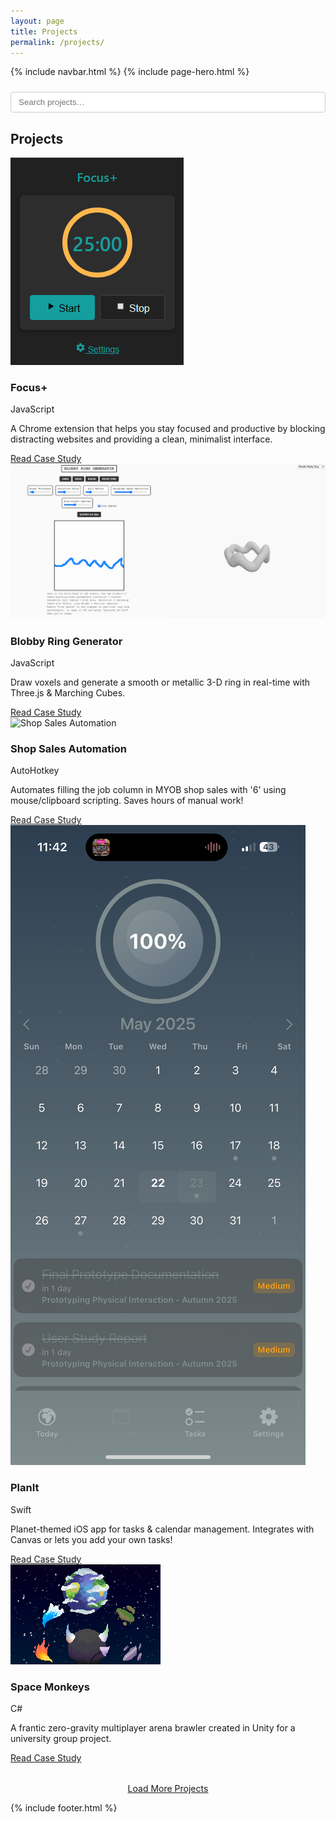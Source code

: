 ```yaml
---
layout: page
title: Projects
permalink: /projects/
---
```


{% include navbar.html %}
{% include page-hero.html %}

<div class="page-content-container">
  <div class="projects-toolbar" style="margin:1.5rem 0; display:flex; flex-wrap:wrap; gap:1rem; align-items:center;">
    <input type="text" id="projectSearch" placeholder="Search projects…" style="flex:1 1 250px; padding:0.5rem 0.75rem; border:1px solid #ccc; border-radius:4px;"/>
  </div>

  <h2>Projects</h2>
  <div class="projects-list">
    <div class="project-card reveal" data-title="Focus+" data-category="javascript">
      <img src="/assets/images/focusplushero.png" alt="Focus+ Chrome Extension" class="project-card-image">
      <div class="project-card-content">
        <h3>Focus+</h3>
        <span class="badge">JavaScript</span>
        <p>A Chrome extension that helps you stay focused and productive by blocking distracting websites and providing a clean, minimalist interface.</p>
        <a href="/projects/focus-plus/" class="btn">Read Case Study</a>
      </div>
    </div>
    <div class="project-card reveal" data-title="Blobby Ring Generator" data-category="javascript">
      <img src="/assets/images/blobbyringhero.png" alt="Blobby Ring Generator" class="project-card-image">
      <div class="project-card-content">
        <h3>Blobby Ring Generator</h3>
        <span class="badge">JavaScript</span>
        <p>Draw voxels and generate a smooth or metallic 3-D ring in real-time with Three.js &amp; Marching Cubes.</p>
        <a href="/projects/blobby-ring-generator/" class="btn">Read Case Study</a>
      </div>
    </div>
    <div class="project-card reveal" data-title="Shop Sales Automation" data-category="autohotkey">
      <img src="https://www.autohotkey.com/static/ahk_logo.png" alt="Shop Sales Automation" class="project-card-image" style="image-rendering:crisp-edges;">
      <div class="project-card-content">
        <h3>Shop Sales Automation</h3>
        <span class="badge">AutoHotkey</span>
        <p>Automates filling the job column in MYOB shop sales with '6' using mouse/clipboard scripting. Saves hours of manual work!</p>
        <a href="/projects/shop-sales-automation/" class="btn">Read Case Study</a>
      </div>
    </div>
    <div class="project-card reveal" data-title="PlanIt" data-category="swift">
      <img src="/assets/images/PlanIt1.png" alt="PlanIt iOS App" class="project-card-image">
      <div class="project-card-content">
        <h3>PlanIt</h3>
        <span class="badge">Swift</span>
        <p>Planet-themed iOS app for tasks & calendar management. Integrates with Canvas or lets you add your own tasks!</p>
        <a href="/projects/planit/" class="btn">Read Case Study</a>
      </div>
    </div>
    <div class="project-card reveal" data-title="Space Monkeys" data-category="csharp">
      <img src="/assets/images/SpaceMonkeys.png" alt="Space Monkeys Game" class="project-card-image" style="image-rendering:pixelated;image-rendering:crisp-edges;">
      <div class="project-card-content">
        <h3>Space Monkeys</h3>
        <span class="badge">C#</span>
        <p>A frantic zero-gravity multiplayer arena brawler created in Unity for a university group project.</p>
        <a href="/projects/space-monkeys/" class="btn">Read Case Study</a>
      </div>
    </div>
  </div>

  <p style="text-align:center;margin-top:2rem;"><a href="#" class="btn btn-secondary" id="loadMoreBtn">Load More Projects</a></p>
</div>

<script src="/assets/js/project-filter.js" defer></script>
<script src="{{ '/assets/js/nav-scroll.js' | relative_url }}" defer></script>
<script src="/assets/js/scroll-reveal.js" defer></script>
<script src="/assets/js/dark-mode.js" defer></script>

{% include footer.html %}
